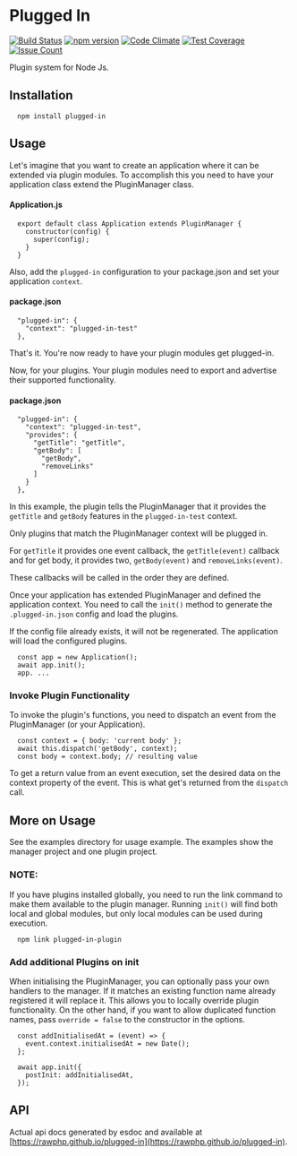 # Plugged In
[![Build Status](https://travis-ci.org/rawphp/plugged-in.svg?branch=master)](https://travis-ci.org/rawphp/plugged-in)
[![npm version](https://badge.fury.io/js/plugged-in.svg)](https://badge.fury.io/js/plugged-in)
[![Code Climate](https://codeclimate.com/github/rawphp/plugged-in/badges/gpa.svg)](https://codeclimate.com/github/rawphp/plugged-in)
[![Test Coverage](https://codeclimate.com/github/rawphp/plugged-in/badges/coverage.svg)](https://codeclimate.com/github/rawphp/plugged-in/coverage)
[![Issue Count](https://codeclimate.com/github/rawphp/plugged-in/badges/issue_count.svg)](https://codeclimate.com/github/rawphp/plugged-in)

Plugin system for Node Js.

## Installation

      npm install plugged-in

## Usage

Let's imagine that you want to create an application where it can be extended via plugin modules. To accomplish this you need to have your application class extend
the PluginManager class.

#### Application.js

      export default class Application extends PluginManager {
        constructor(config) {
          super(config);
        }
      }

Also, add the `plugged-in` configuration to your package.json and set your application `context`.

#### package.json

      "plugged-in": {
        "context": "plugged-in-test"
      },

That's it. You're now ready to have your plugin modules get plugged-in.


Now, for your plugins. Your plugin modules need to export and advertise their supported functionality.

#### package.json

      "plugged-in": {
        "context": "plugged-in-test",
        "provides": {
          "getTitle": "getTitle",
          "getBody": [
            "getBody",
            "removeLinks"
          ]
        }
      },

In this example, the plugin tells the PluginManager that it provides the `getTitle` and `getBody` features in the `plugged-in-test` context.

Only plugins that match the PluginManager context will be plugged in.

For `getTitle` it provides one event callback, the `getTitle(event)` callback and for get body, it provides two, `getBody(event)` and `removeLinks(event)`.

These callbacks will be called in the order they are defined.

Once your application has extended PluginManager and defined the application context. You need to call the `init()` method to generate
the `.plugged-in.json` config and load the plugins.

If the config file already exists, it will not be regenerated. The application will load the configured plugins.

      const app = new Application();
      await app.init();
      app. ...

### Invoke Plugin Functionality

To invoke the plugin's functions, you need to dispatch an event from the PluginManager (or your Application).

      const context = { body: 'current body' };
      await this.dispatch('getBody', context);
      const body = context.body; // resulting value

To get a return value from an event execution, set the desired data on the context property of the event. This is what get's returned from the 
`dispatch` call.


## More on Usage

See the examples directory for usage example. The examples show the manager project and one plugin project.

### NOTE:

If you have plugins installed globally, you need to run the link command to make them available to the plugin manager. Running `init()`
will find both local and global modules, but only local modules can be used during execution.

      npm link plugged-in-plugin

### Add additional Plugins on init

When initialising the PluginManager, you can optionally pass your own handlers to the manager. If it matches an existing function name
already registered it will replace it. This allows you to locally override plugin functionality. On the other hand, if you want to allow
duplicated function names, pass `override = false` to the constructor in the options.

      const addInitialisedAt = (event) => {
        event.context.initialisedAt = new Date();
      };

      await app.init({
        postInit: addInitialisedAt,
      });


## API

Actual api docs generated by esdoc and available at [https://rawphp.github.io/plugged-in](https://rawphp.github.io/plugged-in).
